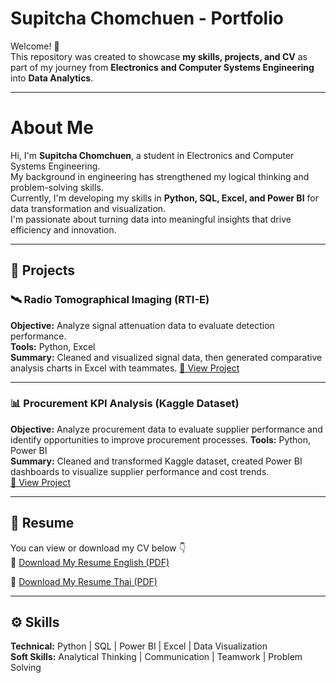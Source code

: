 # Supitcha Chomchuen - Portfolio

Welcome! 👋  
This repository was created to showcase **my skills, projects, and CV** as part of my journey from **Electronics and Computer Systems Engineering** into **Data Analytics**.  

---
 # About Me
Hi, I'm **Supitcha Chomchuen**, a student in Electronics and Computer Systems Engineering.  
My background in engineering has strengthened my logical thinking and problem-solving skills.  
Currently, I'm developing my skills in **Python, SQL, Excel, and Power BI** for data transformation and visualization.  
I'm passionate about turning data into meaningful insights that drive efficiency and innovation.

---

## 💼 Projects

### 🛰️ Radio Tomographical Imaging (RTI-E)
**Objective:** Analyze signal attenuation data to evaluate detection performance.  
**Tools:** Python, Excel  
**Summary:** Cleaned and visualized signal data, then generated comparative analysis charts in Excel with teammates.
[🔗 View Project](https://github.com/Suphitcha03/RTI-E)

---

### 📊 Procurement KPI Analysis (Kaggle Dataset)
**Objective:** Analyze procurement data to evaluate supplier performance and identify opportunities to improve procurement processes. 
**Tools:** Python, Power BI  
**Summary:** Cleaned and transformed Kaggle dataset, created Power BI dashboards to visualize supplier performance and cost trends.  
[🔗 View Project](https://github.com/Suphitcha03/Projects_PP)

---

## 🧾 Resume
You can view or download my CV below 👇  
📄 [Download My Resume English (PDF)](./RESUME-Suphitcha_English.pdf)

📄 [Download My Resume Thai (PDF)](./RESUME-Suphitcha_Thai%20(1).pdf)

---

## ⚙️ Skills
**Technical:** Python | SQL | Power BI | Excel | Data Visualization  
**Soft Skills:** Analytical Thinking | Communication | Teamwork | Problem Solving  
